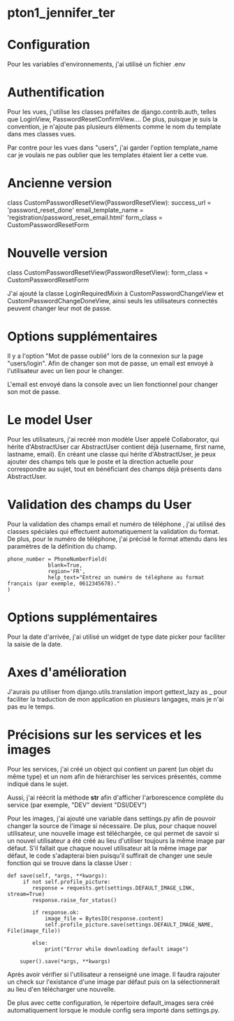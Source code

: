 # pton1_jennifer_ter

# Configuration
Pour les variables d'environnements, j'ai utilisé un fichier .env


# Authentification
Pour les vues, j'utilise les classes préfaites de django.contrib.auth, telles que LoginView, PasswordResetConfirmView....
De plus, puisque je suis la convention, je n'ajoute pas plusieurs éléments comme le nom du template dans mes classes vues.

Par contre pour les vues dans "users", j'ai garder l'option template_name car je voulais ne pas oublier que les templates étaient lier a cette vue.

# Ancienne version
class CustomPasswordResetView(PasswordResetView):
    success_url = 'password_reset_done'
    email_template_name = 'registration/password_reset_email.html'
    form_class = CustomPasswordResetForm

# Nouvelle version
class CustomPasswordResetView(PasswordResetView):
    form_class = CustomPasswordResetForm

J'ai ajouté la classe LoginRequiredMixin à CustomPasswordChangeView et CustomPasswordChangeDoneView, ainsi seuls les utilisateurs connectés peuvent changer leur mot de passe.


# Options supplémentaires
Il y a l'option "Mot de passe oublié" lors de la connexion sur la page "users/login".
Afin de changer son mot de passe, un email est envoyé à l'utilisateur avec un lien pour le changer. 

L'email est envoyé dans la console avec un lien fonctionnel pour changer son mot de passe.


# Le model User
Pour les utilisateurs, j'ai recréé mon modèle User appelé Collaborator, qui hérite d'AbstractUser car AbstractUser contient déjà (username, first name, lastname, email). 
En créant une classe qui hérite d'AbstractUser, je peux ajouter des champs tels que le poste et la direction actuelle pour correspondre au sujet, tout en bénéficiant des champs déjà présents dans AbstractUser.

# Validation des champs du User
Pour la validation des champs email et numéro de téléphone , j'ai utilisé des classes spéciales qui effectuent automatiquement la validation du format. 
De plus, pour le numéro de téléphone, j'ai précisé le format attendu dans les paramètres de la définition du champ.

    phone_number = PhoneNumberField(
                 blank=True, 
                 region='FR',
                 help_text="Entrez un numéro de téléphone au format français (par exemple, 0612345678)."
    )

# Options supplémentaires
Pour la date d'arrivée, j'ai utilisé un widget de type date picker pour faciliter la saisie de la date.

# Axes d'amélioration
J'aurais pu utiliser from django.utils.translation import gettext_lazy as _ pour faciliter la traduction de mon application en plusieurs langages, mais je n'ai pas eu le temps.


# Précisions sur les services et les images
Pour les services, j'ai créé un object qui contient un parent (un objet du même type) et un nom afin de hiérarchiser les services présentés, comme indiqué dans le sujet.

Aussi, j'ai réécrit la méthode __str__ afin d'afficher l'arborescence complète du service (par exemple, "DEV" devient "DSI/DEV")


Pour les images, j'ai ajouté une variable dans settings.py afin de pouvoir changer la source de l'image si nécessaire.
De plus, pour chaque nouvel utilisateur, une nouvelle image est téléchargée, ce qui permet de savoir si un nouvel utilisateur a été créé au lieu d'utiliser toujours la même image par défaut.
   S'il fallait que chaque nouvel utilisateur ait la même image par défaut, le code s'adapterai bien puisqu'il suffirait de changer une seule fonction qui se trouve dans la classe User : 

    def save(self, *args, **kwargs):
         if not self.profile_picture:
            response = requests.get(settings.DEFAULT_IMAGE_LINK, stream=True)
            response.raise_for_status()

            if response.ok:
                image_file = BytesIO(response.content)
                self.profile_picture.save(settings.DEFAULT_IMAGE_NAME, File(image_file))

            else:
                print("Error while downloading default image")

        super().save(*args, **kwargs)

Après avoir vérifier si l'utilisateur a renseigné une image. Il faudra rajouter un check sur l'existance d'une image par défaut puis on la sélectionnerait au lieu d'en télécharger une nouvelle.


De plus avec cette configuration, le répertoire default_images sera créé automatiquement lorsque le module config sera importé dans settings.py.
